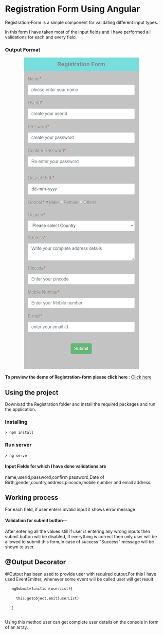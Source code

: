 # Registration Form Using Angular

Registration-Form is a simple component for validating different input types.

In this form I have taken most of the input fields and I have performed all validations for each and every field. 

### Output Format
 
 <p align="center">
  <img alt="Registration-Form" src="finalImg.PNG" class="img-responsive">
 </p>

**To preview the demo of Registration-form please click here** : [Click here](https://angular-x66gqc-ichuxh.stackblitz.io)

## Using the project

Download the Registration folder and install the required packages and run the application. 

### Installing

```
> npm install
```

### Run server

```
> ng serve
```


#### Input Fields for which I have done validations are

name,userid,password,confirm password,Date of Birth,gender,country,address,pincode,mobile number and email address.

## Working process

For each field, if user enters invalid input it shows error message 

#### Validation for submit button--
After entering all the values still if user is entering any wrong inputs then submit button will be disabled, If everything is correct then only user will be allowed to submit this form,In case of success "Success" message will be shown to user.

## @Output Decorator
@Output has been used to provide user with required output.For this I have used EventEmitter, whenever some event will be called user will get result.
```
   ngSubmit=function(userList){
   
     this.getobject.emit(userList)
     
   }
   
 ```
   
Using this method user can get complete user details on the console in form of an array.



